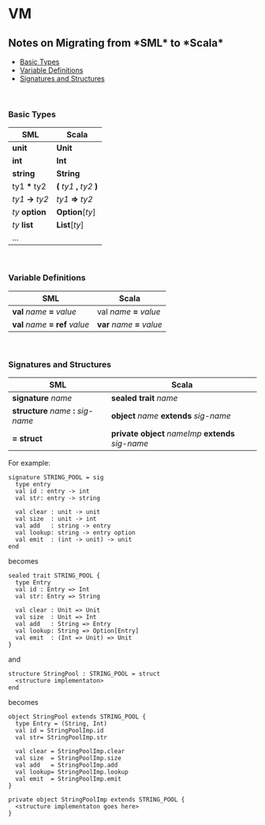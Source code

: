 # VM

<h2>Notes on Migrating from *SML* to *Scala*</h2>

* [Basic Types](#basic-types)
* [Variable Definitions](#variable-definitions)
* [Signatures and Structures](#signatures-and-structures)

<br/>
<h3>Basic Types</h3>

SML | Scala
----| -------------
__unit__    | __Unit__
__int__     | __Int__
__string__  | __String__
ty1 __*__ ty2 | __(__ _ty1_ __,__ _ty2_ __)__
_ty1_ __->__ _ty2_ | _ty1_ __=>__ _ty2_
_ty_ __option__ | __Option__[_ty_]
_ty_ __list__   | __List__[_ty_]
... |

<br/>
<h3>Variable Definitions</h3>

SML | Scala
----| -------------
__val__ _name_ __=__ _value_     | val _name_ __=__ _value_
__val__ _name_ __= ref__ _value_ | __var__ _name_ __=__ _value_


<br/>
<h3>Signatures and Structures</h3>

SML | Scala
------- | -------------
__signature__ _name_ | __sealed trait__ _name_
__structure__ _name_ __:__ _sig-name_ | __object__ _name_ __extends__ _sig-name_
__= struct__ | __private object__ _nameImp_ __extends__ _sig-name_
For example:

    signature STRING_POOL = sig
      type entry
      val id : entry -> int
      val str: entry -> string
      
      val clear : unit -> unit
      val size  : unit -> int
      val add   : string -> entry
      val lookup: string -> entry option
      val emit  : (int -> unit) -> unit
    end

becomes

    sealed trait STRING_POOL {
      type Entry
      val id : Entry => Int
      val str: Entry => String
      
      val clear : Unit => Unit
      val size  : Unit => Int
      val add   : String => Entry
      val lookup: String => Option[Entry]
      val emit  : (Int => Unit) => Unit
    }

and

    structure StringPool : STRING_POOL = struct
      <structure implementaton>
    end

becomes

    object StringPool extends STRING_POOL {
      type Entry = (String, Int)
      val id = StringPoolImp.id
      val str= StringPoolImp.str
      
      val clear = StringPoolImp.clear
      val size  = StringPoolImp.size
      val add   = StringPoolImp.add
      val lookup= StringPoolImp.lookup
      val emit  = StringPoolImp.emit
    }
    
    private object StringPoolImp extends STRING_POOL {
      <structure implementaton goes here>
    }